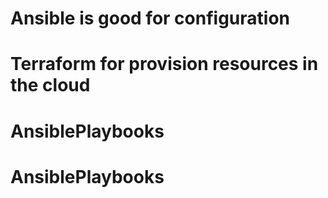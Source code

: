 # Ansible is good for configuration
# Terraform for provision resources in the cloud
# AnsiblePlaybooks
# AnsiblePlaybooks
